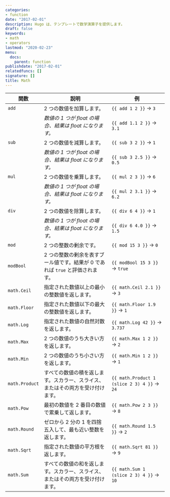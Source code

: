 ```yaml
---
categories:
- function
date: "2017-02-01"
description: Hugo は、テンプレートで数学演算子を提供します。
draft: false
keywords:
- math
- operators
lastmod: "2020-02-23"
menu:
  docs:
    parent: function
publishdate: "2017-02-01"
relatedfuncs: []
signature: []
title: Math
---
```


| 関数         | 説明                                                                         | 例                              |
|--------------|-----------------------------------------------------------------------------|----------------------------------|
| `add`        | 2 つの数値を加算します。                                                      | `{{ add 1 2 }}` &rarr; `3`         |
|              | *数値の 1 つが float の場合、結果は float になります。*                        | `{{ add 1.1 2 }}` &rarr; `3.1`     |
| `sub`        | 2 つの数値を減算します。                                                      | `{{ sub 3 2 }}` &rarr; `1`         |
|              | *数値の 1 つが float の場合、結果は float になります。*                        | `{{ sub 3 2.5 }}` &rarr; `0.5`     |
| `mul`        | 2 つの数値を乗算します。                                                     | `{{ mul 2 3 }}` &rarr; `6`         |
|              | *数値の 1 つが float の場合、結果は float になります。*                        | `{{ mul 2 3.1 }}` &rarr; `6.2`     |
| `div`        | 2 つの数値を除算します。                                                      | `{{ div 6 4 }}` &rarr; `1`         |
|              | *数値の 1 つが float の場合、結果は float になります。*                        | `{{ div 6 4.0 }}` &rarr; `1.5`     |
| `mod`        | 2 つの整数の剰余です。                                                         | `{{ mod 15 3 }}` &rarr; `0`        |
| `modBool`    | 2 つの整数の剰余を表すブール値です。結果が 0 であれば `true` と評価されます。     | `{{ modBool 15 3 }}` &rarr; `true` |
| `math.Ceil`  | 指定された数値以上の最小の整数値を返します。                                    | `{{ math.Ceil 2.1 }}` &rarr; `3`   |
| `math.Floor` | 指定された数値以下の最大の整数値を返します。                                    | `{{ math.Floor 1.9 }}` &rarr; `1`  |
| `math.Log`   | 指定された数値の自然対数を返します。                                           | `{{ math.Log 42 }}` &rarr; `3.737` |
| `math.Max`   | 2 つの数値のうち大きい方を返します。                                           | `{{ math.Max 1 2 }}` &rarr; `2`    |
| `math.Min`   | 2 つの数値のうち小さい方を返します。                                           | `{{ math.Min 1 2 }}` &rarr; `1`    |
| `math.Product`  | すべての数値の積を返します。スカラー、スライス、またはその両方を受け付けます。  | `{{ math.Product 1 (slice 2 3) 4 }}` &rarr; `24`  |
| `math.Pow`   | 最初の数値を 2 番目の数値で累乗して返します。                                   | `{{ math.Pow 2 3 }}` &rarr; `8`    |
| `math.Round` | ゼロから 2 分の 1 を四捨五入して、最も近い整数を返します。                       | `{{ math.Round 1.5 }}` &rarr; `2`  |
| `math.Sqrt`  | 指定された数値の平方根を返します。                                             | `{{ math.Sqrt 81 }}` &rarr; `9`    |
| `math.Sum`   | すべての数値の和を返します。スカラー、スライス、またはその両方を受け付けます。   | `{{ math.Sum 1 (slice 2 3) 4 }}` &rarr; `10` |